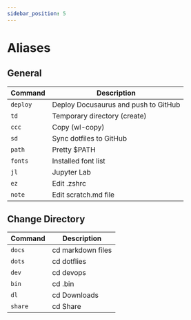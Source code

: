```yaml
---
sidebar_position: 5
---
```


# Aliases

## General

| Command  | Description                          |
| -------- | ------------------------------------ |
| `deploy` | Deploy Docusaurus and push to GitHub |
| `td`     | Temporary directory (create)         |
| `ccc`    | Copy (wl-copy)                       |
| `sd`     | Sync dotfiles to GitHub              |
| `path`   | Pretty $PATH                         |
| `fonts`  | Installed font list                  |
| `jl`     | Jupyter Lab                          |
| `ez`     | Edit .zshrc                          |
| `note`   | Edit scratch.md file                 |

## Change Directory

| Command | Description       |
| ------- | ----------------- |
| `docs`  | cd markdown files |
| `dots`  | cd dotflies       |
| `dev`   | cd devops         |
| `bin`   | cd .bin           |
| `dl`    | cd Downloads      |
| `share` | cd Share          |
